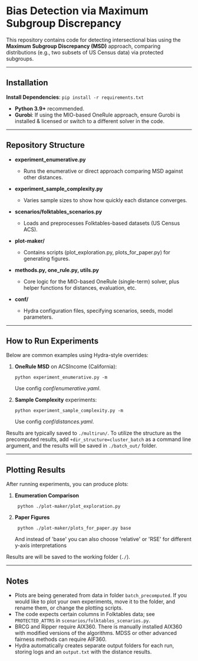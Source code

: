 # Bias Detection via Maximum Subgroup Discrepancy

This repository contains code for detecting intersectional bias using the **Maximum Subgroup Discrepancy (MSD)** approach, comparing distributions (e.g., two subsets of US Census data) via protected subgroups.

---

## Installation

**Install Dependencies**:
    ```
    pip install -r requirements.txt
    ```

   - **Python 3.9+** recommended.
   - **Gurobi**: If using the MIO-based OneRule approach, ensure Gurobi is installed & licensed or switch to a different solver in the code.

---

## Repository Structure

- **experiment_enumerative.py**
  - Runs the enumerative or direct approach comparing MSD against other distances.

- **experiment_sample_complexity.py**
  - Varies sample sizes to show how quickly each distance converges.

- **scenarios/folktables_scenarios.py**
  - Loads and preprocesses Folktables-based datasets (US Census ACS).

- **plot-maker/**
  - Contains scripts (plot_exploration.py, plots_for_paper.py) for generating figures.

- **methods.py, one_rule.py, utils.py**
  - Core logic for the MIO-based OneRule (single-term) solver, plus helper functions for distances, evaluation, etc.

- **conf/**
  - Hydra configuration files, specifying scenarios, seeds, model parameters.

---

## How to Run Experiments

Below are common examples using Hydra-style overrides:

1. **OneRule MSD** on ACSIncome (California):
   ```
   python experiment_enumerative.py -m
   ```
   Use config *conf/enumerative.yaml*.

2. **Sample Complexity** experiments:
   ```
   python experiment_sample_complexity.py -m
   ```
   Use config *conf/distances.yaml*.


Results are typically saved to `./multirun/`. To utilize the structure as the precomputed results, add `+dir_structure=cluster_batch` as a command line argument, and the results will be saved in `./batch_out/` folder.

---

## Plotting Results

After running experiments, you can produce plots:

1. **Enumeration Comparison**
   ```
    python ./plot-maker/plot_exploration.py
    ```

2. **Paper Figures**
   ```
    python ./plot-maker/plots_for_paper.py base
    ```
   And instead of 'base' you can also choose 'relative' or 'RSE' for different y-axis interpretations

Results are will be saved to the working folder (`./`).

---

## Notes

- Plots are being generated from data in folder `batch_precomputed`. If you would like to plot your own experiments, move it to the folder, and rename them, or change the plotting scripts.
- The code expects certain columns in Folktables data; see `PROTECTED_ATTRS` in `scenarios/folktables_scenarios.py`.
- BRCG and Ripper require AIX360. There is manually installed AIX360 with modified versions of the algorithms. MDSS or other advanced fairness methods can require AIF360.
- Hydra automatically creates separate output folders for each run, storing logs and an `output.txt` with the distance results.

